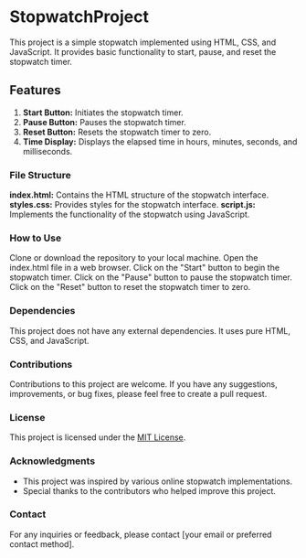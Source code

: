 # StopwatchProject

This project is a simple stopwatch implemented using HTML, CSS, and JavaScript. It provides basic functionality to start, pause, and reset the stopwatch timer.

## Features

1. **Start Button:** Initiates the stopwatch timer.
2. **Pause Button:** Pauses the stopwatch timer.
3. **Reset Button:** Resets the stopwatch timer to zero.
4. **Time Display:** Displays the elapsed time in hours, minutes, seconds, and milliseconds.

### File Structure

**index.html:** Contains the HTML structure of the stopwatch interface.
**styles.css:** Provides styles for the stopwatch interface.
**script.js:** Implements the functionality of the stopwatch using JavaScript.

### How to Use

Clone or download the repository to your local machine.
Open the index.html file in a web browser.
Click on the "Start" button to begin the stopwatch timer.
Click on the "Pause" button to pause the stopwatch timer.
Click on the "Reset" button to reset the stopwatch timer to zero.

### Dependencies

This project does not have any external dependencies. It uses pure HTML, CSS, and JavaScript.

### Contributions

Contributions to this project are welcome. If you have any suggestions, improvements, or bug fixes, please feel free to create a pull request.

### License

This project is licensed under the [MIT License](LICENSE).

### Acknowledgments

- This project was inspired by various online stopwatch implementations.
- Special thanks to the contributors who helped improve this project.

### Contact

For any inquiries or feedback, please contact [your email or preferred contact method].
